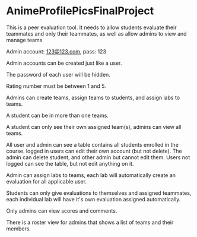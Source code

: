 # AnimeProfilePicsFinalProject
This is a peer evaluation tool. It needs to allow students evaluate their teammates and only their teammates, as well as allow admins to view and manage teams

Admin account: 123@123.com, pass: 123


Admin accounts can be created just like a user.

The password of each user will be hidden.

Rating number must be between 1 and 5.

Admins can create teams, assign teams to students, and assign labs to teams.

A student can be in more than one teams.

A student can only see their own assigned team(s), admins can view all teams.

All user and admin can see a table contains all students enrolled in the course. logged in users can edit their own account (but not delete). The admin can delete student, and other admin but cannot edit them. Users not logged can see the table, but not edit anything on it.

Admin can assign labs to teams, each lab will automatically create an evaluation for all applicable user.

Students can only give evaluations to themselves and assigned teammates, each individual lab will have it's own evaluation assigned automatically.

Only admins can view scores and comments.

There is a roster view for admins that shows a list of teams and their members.
